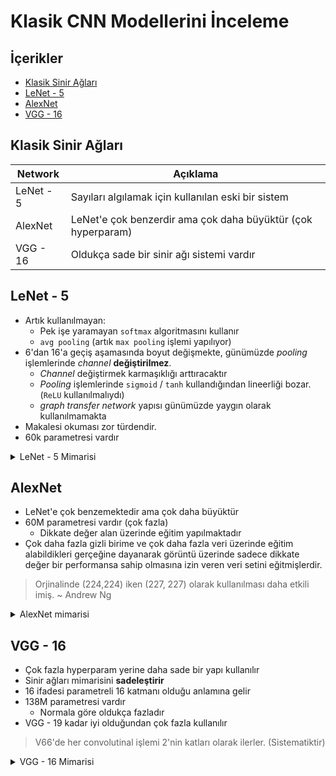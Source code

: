 # Klasik CNN Modellerini İnceleme <!-- omit in toc -->

## İçerikler <!-- omit in toc -->

- [Klasik Sinir Ağları](#klasik-sinir-a%c4%9flar%c4%b1)
- [LeNet - 5](#lenet---5)
- [AlexNet](#alexnet)
- [VGG - 16](#vgg---16)

## Klasik Sinir Ağları

| Network   | Açıklama                                                     |
| --------- | ------------------------------------------------------------ |
| LeNet - 5 | Sayıları algılamak için kullanılan eski bir sistem           |
| AlexNet   | LeNet'e çok benzerdir ama çok daha büyüktür (çok hyperparam) |
| VGG - 16  | Oldukça sade bir sinir ağı sistemi vardır                    |

## LeNet - 5

- Artık kullanılmayan:
  - Pek işe yaramayan `softmax` algoritmasını kullanır
  - `avg pooling` (artık `max pooling` işlemi yapılıyor)
- 6'dan 16'a geçiş aşamasında boyut değişmekte, günümüzde _pooling_ işlemlerinde _channel_ **değiştirilmez**.
  - _Channel_ değiştirmek karmaşıklığı arttıracaktır
  - _Pooling_ işlemlerinde `sigmoid` / `tanh` kullandığından lineerliği bozar. (`ReLU` kullanılmalıydı)
  - _graph transfer network_ yapısı günümüzde yaygın olarak kullanılmamakta
- Makalesi okuması zor türdendir.
- 60k parametresi vardır

<details>
<summary>LeNet - 5 Mimarisi</summary>

![](../../res/ex_lenet5.png)

</details>

## AlexNet

- LeNet'e çok benzemektedir ama çok daha büyüktür
- 60M parametresi vardır (çok fazla)
  - Dikkate değer alan üzerinde eğitim yapılmaktadır
- Çok daha fazla gizli birime ve çok daha fazla veri üzerinde eğitim alabildikleri gerçeğine dayanarak görüntü üzerinde sadece dikkate değer bir performansa sahip olmasına izin veren veri setini eğitmişlerdir.

> Orjinalinde (224,224) iken (227, 227) olarak kullanılması daha etkili imiş. ~ Andrew Ng

<details>
<summary>AlexNet mimarisi</summary>

![](../../res/ex_alexnet.png)

</details>

## VGG - 16

- Çok fazla hyperparam yerine daha sade bir yapı kullanılır
- Sinir ağları mimarisini **sadeleştirir**
- 16 ifadesi parametreli 16 katmanı olduğu anlamına gelir
- 138M parametresi vardır
  - Normala göre oldukça fazladır
- VGG - 19 kadar iyi olduğundan çok fazla kullanılır

> V66'de her convolutinal işlemi 2'nin katları olarak ilerler. (Sistematiktir)

<details>
<summary>VGG - 16 Mimarisi</summary>

![](../../res/vgg_ex_16.png)

</details>
